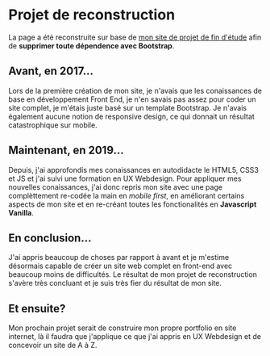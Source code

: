 # Projet de reconstruction
La page a été reconstruite sur base de [mon site de projet de fin d'étude](https://speedy-vongofast.github.io/artifact-rush-website/) afin de **supprimer toute dépendence avec Bootstrap**.

## Avant, en 2017...
Lors de la première création de mon site, je n'avais que les conaissances de base en développement Front End, je n'en savais pas assez pour coder un site complet, je m'étais juste basé sur un template Bootstrap. Je n'avais également aucune notion de responsive design, ce qui donnait un résultat catastrophique sur mobile.

## Maintenant, en 2019...
Depuis, j'ai approfondis mes conaissances en autodidacte le HTML5, CSS3 et JS et j'ai suivi une formation en UX Webdesign. Pour appliquer mes nouvelles conaissances, j'ai donc repris mon site avec une page complèttement re-codée la main en *mobile first*, en améliorant certains aspects de mon site et en re-créant toutes les fonctionalités en **Javascript Vanilla**.

## En conclusion...
J'ai appris beaucoup de choses par rapport à avant et je m'estime désormais capable de créer un site web complet en front-end avec beaucoup moins de difficultés. Le résultat de mon projet de reconstruction s'avère très concluant et je suis très fier du résultat de mon site.

## Et ensuite?
Mon prochain projet serait de construire mon propre portfolio en site internet, là il faudra que j'applique ce que j'ai appris en UX Webdesign et de concevoir un site de A à Z.